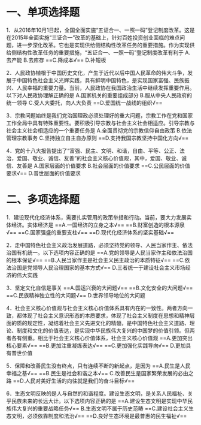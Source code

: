 # 一、单项选择题
1．从2016年10月1日起，全国全面实施“五证合一、一照一码”登记制度改革。这是在2015年全面实施“三证合一”改革的基础上，针对百姓投资创业面临的难点问题，进一步深化改革。它也是实现供给侧结构性改革任务的重要措施。作为实现供给侧结构性改革任务的重要措施，“五证合一、一照一码”登记制度改革有利于
A.去产能
B.去库存
==C.降成本√==
D.补短板

2．人民政协植根于中国历史文化，产生于近代以后中国人民革命的伟大斗争，发展于中国特色社会主义光辉实践，具有鲜明中国特色，是实现国家富强、民族振兴、人民幸福的重要力量。当前，人民政协在我国政治生活中继续发挥重要作用。以下对人民政协理解正确的是
A.国家机关的重要组成部分
B.服从中央人民政府的统一领导
C.受人大委托，向人大负责
==D.爱国统一战线的组织√==

3．宗教问题始终是我们党治国理政必须处理好的重大问题，宗教工作在党和国家工作全局中具有特殊重要性。要积极引导宗教与社会主义社会相适应。引导宗教与社会主义社会相适应的一个重要任务是
A.全面贯彻党的宗教信仰自由政策
B.依法管理宗教事务
C.坚持独立自主自办原则
==D.支持我国宗教坚持中国化方向√==

4．党的十八大报告提出了“富强、民主、文明、和谐，自由、平等、公正、法治，爱国、敬业、诚信、友善”的社会主义核心价值观，其中，爱国、敬业、诚信、友善是
A.国家层面的价值要求
B.社会层面的价值要求
==C.公民层面的价值要求√==
D.普世层面的价值要求
# 二、多项选择题
1．建设现代化经济体系，需要扎实管用的政策举措和行动。当前，要大力发展实体经济。实体经济是
==A.一国经济的立身之本√==
==B.财富创造的根本源泉√==
==C.国家强盛的重要支柱√==
==D.现代化经济体系的坚实基础√==

2．走中国特色社会主义政治发展道路，必须坚持党的领导、人民当家作主、依法治国有机统一。以下选项内容正确的是
==A.党的领导是人民当家作主和依法治国的根本保证√==
==B.人民当家作主是社会主义民主政治的本质特征√==
==C.依法治国是党领导人民治理国家的基本方式√==
D.三者统一于建设社会主义市场经济的伟大实践

3．坚定文化自信是事关
==A.国运兴衰的大问题√==
==B.文化安全的大问题√==
==C.民族精神独立性的大问题√==
D.世界领导地位的大问题

4．社会主义核心价值观与社会主义核心价值体系具有内在的一致性。两者方向一致，都体现了社会主义意识形态的本质要求，体现了社会主义制度在思想和精神层面的质的规定性，凝结着社会主义先进文化的精髓，是中国特色社会主义道路、理论、制度和文化的价值表达，是实现中华民族伟大复兴的中国梦的价值引领。但两者各有侧重。相比于社会主义核心价值体系，社会主义核心价值观
==A.更加突出核心要素√==
==B.更加注重凝练表达√==
==C.更加强化实践导向√==
D.更加具有普世价值

5．保障和改善民生没有终点，只有连续不断的新起点，是因为
==A.民生是人民幸福之基√==
==B.民生是社会和谐之本√==
C.改善民生是国家繁荣发展的必由之路
==D.人民对美好生活的向往就是我们的奋斗目标√==

6．生态文明反映的是人与自然的和谐程度。建设生态文明，是关系人民福祉、关乎民族未来的长远大计。以下选项内容正确的是
==A.建设生态文明是实现中华民族伟大复兴的重要战略任务√==
B.生态文明不属于历史范畴
==C.建设社会主义生态文明，必须依靠制度和法治√==
==D.良好生态环境是最普惠的民生福祉√==